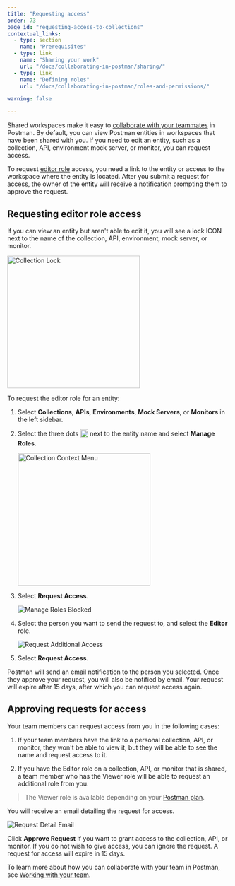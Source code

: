 ```yaml
---
title: "Requesting access"
order: 73
page_id: "requesting-access-to-collections"
contextual_links:
  - type: section
    name: "Prerequisites"
  - type: link
    name: "Sharing your work"
    url: "/docs/collaborating-in-postman/sharing/"
  - type: link
    name: "Defining roles"
    url: "/docs/collaborating-in-postman/roles-and-permissions/"

warning: false

---
```


Shared workspaces make it easy to [collaborate with your teammates](http://localhost:8000/docs/collaborating-in-postman/collaboration-intro/) in Postman. By default, you can view Postman entities in workspaces that have been shared with you. If you need to edit an entity, such as a collection, API, environment mock server, or monitor, you can request access.

To request [editor role](/docs/collaborating-in-postman/roles-and-permissions/) access, you need a link to the entity or access to the workspace where the entity is located. After you submit a request for access, the owner of the entity will receive a notification prompting them to approve the request.

## Requesting editor role access

If you can view an entity but aren't able to edit it, you will see a lock ICON next to the name of the collection, API, environment, mock server, or monitor.

<img alt="Collection Lock" src="https://assets.postman.com/postman-docs/collection-lock-v8.jpg" width="300px">

To request the editor role for an entity:

1. Select **Collections**, **APIs**, **Environments**, **Mock Servers**, or **Monitors** in the left sidebar.

1. Select the three dots <img alt="Three dots icon" src="https://assets.postman.com/postman-docs/icon-three-dots-v9.jpg" width="18px" style="vertical-align:middle;margin-bottom:5px"> next to the entity name and select **Manage Roles**.

    <img alt="Collection Context Menu" src="https://assets.postman.com/postman-docs/collection-context-menu-v8.jpg" width="300px">

1. Select **Request Access**.

    <img alt="Manage Roles Blocked" src="https://assets.postman.com/postman-docs/manage-roles-blocked-v8.jpg">

1. Select the person you want to send the request to, and select the **Editor** role.

    <img alt="Request Additional Access" src="https://assets.postman.com/postman-docs/request-additional-access-v8.jpg">

1. Select **Request Access**.

Postman will send an email notification to the person you selected. Once they approve your request, you will also be notified by email. Your request will expire after 15 days, after which you can request access again.

## Approving requests for access

Your team members can request access from you in the following cases:

1. If your team members have the link to a personal collection, API, or monitor, they won't be able to view it, but they will be able to see the name and request access to it.

2. If you have the Editor role on a collection, API, or monitor that is shared, a team member who has the Viewer role will be able to request an additional role from you.

> The Viewer role is available depending on your [Postman plan](https://www.postman.com/pricing).

You will receive an email detailing the request for access.

![Request Detail Email](https://assets.postman.com/postman-docs/request-detail-email-v8.jpg)

Click **Approve Request** if you want to grant access to the collection, API, or monitor. If you do not wish to give access, you can ignore the request. A request for access will expire in 15 days.

To learn more about how you can collaborate with your team in Postman, see [Working with your team](/docs/collaborating-in-postman/collaboration-intro/).
